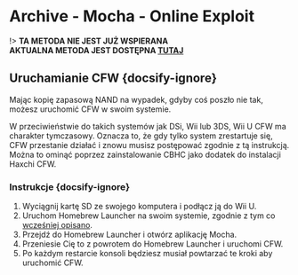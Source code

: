# Archive - Mocha - Online Exploit

!> **TA METODA NIE JEST JUŻ WSPIERANA**  
**AKTUALNA METODA JEST DOSTĘPNA [TUTAJ](../../../introduction)**

## Uruchamianie CFW {docsify-ignore}

Mając kopię zapasową NAND na wypadek, gdyby coś poszło nie tak, możesz uruchomić CFW w swoim systemie.

W przeciwieństwie do takich systemów jak DSi, Wii lub 3DS, Wii U CFW ma charakter tymczasowy. Oznacza to, że gdy tylko system zrestartuje się, CFW przestanie działać i znowu musisz postępować zgodnie z tą instrukcją. Można to ominąć poprzez zainstalowanie CBHC jako dodatek do instalacji Haxchi CFW.

### Instrukcje {docsify-ignore}

1. Wyciągnij kartę SD ze swojego komputera i podłącz ją do Wii U.
1. Uruchom Homebrew Launcher na swoim systemie, zgodnie z tym co [wcześniej opisano](browser-exploit).
1. Przejdź do Homebrew Launcher i otwórz aplikację Mocha.
1. Przeniesie Cię to z powrotem do Homebrew Launcher i uruchomi CFW.
1. Po każdym restarcie konsoli będziesz musiał powtarzać te kroki aby uruchomić CFW.